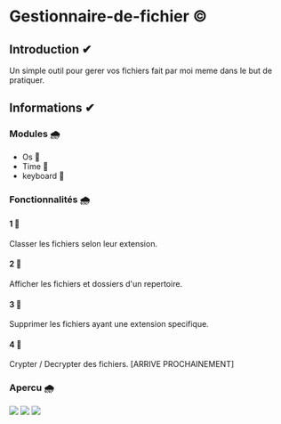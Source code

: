 # Gestionnaire-de-fichier ©

## Introduction ✔
Un simple outil pour gerer vos fichiers fait par moi meme dans le but de pratiquer.

## Informations ✔
### Modules 🌧
- Os 🚩
- Time 🚩
- keyboard 🚩
### Fonctionnalités 🌧
#### 1 📄
Classer les fichiers selon leur extension.
#### 2 📄
Afficher les fichiers et dossiers d'un repertoire.
#### 3 📄
Supprimer les fichiers ayant une extension specifique.
#### 4 📄
Crypter / Decrypter des fichiers. [ARRIVE PROCHAINEMENT]
### Apercu 🌧
<img src="https://zupimages.net/up/22/06/t731.png">

<img src="https://zupimages.net/up/22/06/ckkd.png">

<img src="https://zupimages.net/up/22/06/s2ly.png" href="google.com">
